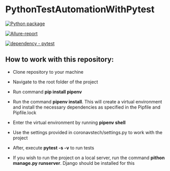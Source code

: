 # PythonTestAutomationWithPytest
[![Python package](https://github.com/Badx86/UDEMY-PythonTestAutomationWithPytest/actions/workflows/TestAutomationWithPytest.yml/badge.svg)](https://github.com/Badx86/UDEMY-PythonTestAutomationWithPytest/actions/workflows/TestAutomationWithPytest.yml)

[![Allure-report](https://img.shields.io/badge/Allure%20Report-deployed-green)](https://badx86.github.io/UDEMY-PythonTestAutomationWithPytest/)

[![dependency - pytest](https://img.shields.io/badge/dependency-pytest-blue?logo=pytest&logoColor=white)](https://pypi.org/project/pytest)

## How to work with this repository:

- Clone repository to your machine

- Navigate to the root folder of the project

- Run command **pip install pipenv**

- Run the command **pipenv install**. This will create a virtual environment and install the necessary dependencies as specified in the Pipfile and Pipfile.lock

- Enter the virtual environment by running **pipenv shell**

- Use the settings provided in coronavstech/settings.py to work with the project

- After, execute **pytest -s -v** to run tests

- If you wish to run the project on a local server, run the command **pithon manage.py runserver**. Django should be installed for this
